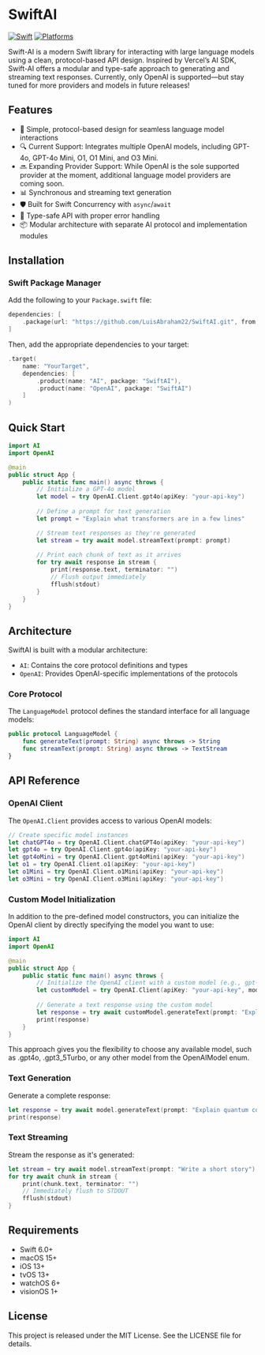 # SwiftAI

[![Swift](https://img.shields.io/badge/Swift-6.0+-orange.svg)](https://swift.org)
[![Platforms](https://img.shields.io/badge/Platforms-macOS%2015%20|%20iOS%2013%20|%20tvOS%2013%20|%20watchOS%206%20|%20visionOS%201-blue.svg)](https://github.com/apple/swift-openapi-runtime)

Swift-AI is a modern Swift library for interacting with large language models using a clean, protocol-based API design. Inspired by Vercel’s AI SDK, Swift-AI offers a modular and type-safe approach to generating and streaming text responses. Currently, only OpenAI is supported—but stay tuned for more providers and models in future releases!

## Features

- 🚀 Simple, protocol-based design for seamless language model interactions
- 🔍 Current Support: Integrates multiple OpenAI models, including GPT-4o, GPT-4o Mini, O1, O1 Mini, and O3 Mini.
- 🔜 Expanding Provider Support: While OpenAI is the sole supported provider at the moment, additional language model providers are coming soon.
- 📊 Synchronous and streaming text generation
- 🛡️ Built for Swift Concurrency with `async`/`await`
- 🧵 Type-safe API with proper error handling
- 📦 Modular architecture with separate AI protocol and implementation modules

## Installation

### Swift Package Manager

Add the following to your `Package.swift` file:

```swift
dependencies: [
    .package(url: "https://github.com/LuisAbraham22/SwiftAI.git", from: "0.1.0")
]
```

Then, add the appropriate dependencies to your target:

```swift
.target(
    name: "YourTarget",
    dependencies: [
        .product(name: "AI", package: "SwiftAI"),
        .product(name: "OpenAI", package: "SwiftAI")
    ]
)
```

## Quick Start

```swift
import AI
import OpenAI

@main
public struct App {
    public static func main() async throws {
        // Initialize a GPT-4o model
        let model = try OpenAI.Client.gpt4o(apiKey: "your-api-key")
        
        // Define a prompt for text generation
        let prompt = "Explain what transformers are in a few lines"

        // Stream text responses as they're generated
        let stream = try await model.streamText(prompt: prompt)
        
        // Print each chunk of text as it arrives
        for try await response in stream {
            print(response.text, terminator: "")
            // Flush output immediately
            fflush(stdout)
        }
    }
}
```

## Architecture

SwiftAI is built with a modular architecture:

- `AI`: Contains the core protocol definitions and types
- `OpenAI`: Provides OpenAI-specific implementations of the protocols

### Core Protocol

The `LanguageModel` protocol defines the standard interface for all language models:

```swift
public protocol LanguageModel {
    func generateText(prompt: String) async throws -> String
    func streamText(prompt: String) async throws -> TextStream
}
```

## API Reference

### OpenAI Client

The `OpenAI.Client` provides access to various OpenAI models:

```swift
// Create specific model instances
let chatGPT4o = try OpenAI.Client.chatGPT4o(apiKey: "your-api-key")
let gpt4o = try OpenAI.Client.gpt4o(apiKey: "your-api-key")
let gpt4oMini = try OpenAI.Client.gpt4oMini(apiKey: "your-api-key")
let o1 = try OpenAI.Client.o1(apiKey: "your-api-key")
let o1Mini = try OpenAI.Client.o1Mini(apiKey: "your-api-key")
let o3Mini = try OpenAI.Client.o3Mini(apiKey: "your-api-key")
```

### Custom Model Initialization

In addition to the pre-defined model constructors, you can initialize the OpenAI client by directly specifying the model you want to use:

```swift
import AI
import OpenAI

@main
public struct App {
    public static func main() async throws {
        // Initialize the OpenAI client with a custom model (e.g., gpt-4o)
        let customModel = try OpenAI.Client(apiKey: "your-api-key", model: .gpt4o)
        
        // Generate a text response using the custom model
        let response = try await customModel.generateText(prompt: "Explain the concept of quantum entanglement")
        print(response)
    }
}
```
This approach gives you the flexibility to choose any available model, such as .gpt4o, .gpt3_5Turbo, or any other model from the OpenAIModel enum.


### Text Generation

Generate a complete response:

```swift
let response = try await model.generateText(prompt: "Explain quantum computing")
print(response)
```

### Text Streaming

Stream the response as it's generated:

```swift
let stream = try await model.streamText(prompt: "Write a short story")
for try await chunk in stream {
    print(chunk.text, terminator: "")
    // Immediately flush to STDOUT
    fflush(stdout)
}
```

## Requirements

- Swift 6.0+
- macOS 15+
- iOS 13+
- tvOS 13+
- watchOS 6+
- visionOS 1+

## License

This project is released under the MIT License. See the LICENSE file for details.
